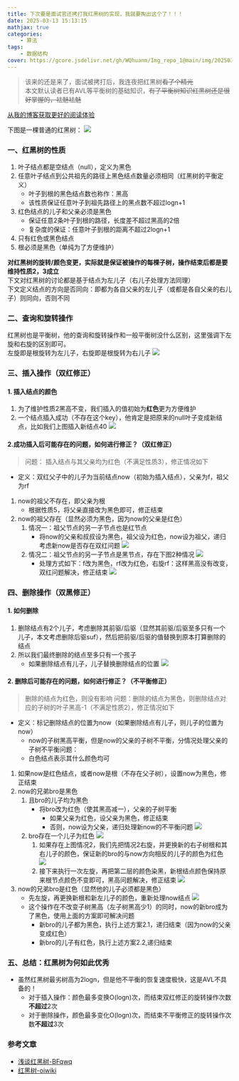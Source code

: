```yaml
---
title: 下次要是面试官还拷打我红黑树的实现，我就要掏出这个了！！！
date: 2025-03-13 15:13:15
mathjax: true
categories: 
    - 算法
tags: 
    - 数据结构
cover: https://gcore.jsdelivr.net/gh/WQhuanm/Img_repo_1@main/img/202503132311089.png
---
```



> 该来的还是来了，面试被拷打后，我连夜把红黑树~~看了个精光~~  
本文默认读者已有AVL等平衡树的基础知识，~~有了平衡树知识红黑树还是很好掌握的，袪魅袪魅~~

[从我的博客获取更好的阅读体验](https://wqhuanm.github.io/Issue_Blog/2025/03/13/15_%E4%B8%8B%E6%AC%A1%E8%A6%81%E6%98%AF%E9%9D%A2%E8%AF%95%E5%AE%98%E8%BF%98%E6%8B%B7%E6%89%93%E6%88%91%E7%BA%A2%E9%BB%91%E6%A0%91%E7%9A%84%E5%AE%9E%E7%8E%B0%EF%BC%8C%E6%88%91%E5%B0%B1%E8%A6%81%E6%8E%8F%E5%87%BA%E8%BF%99%E4%B8%AA%E4%BA%86%EF%BC%81%EF%BC%81%EF%BC%81/)

下图是一棵普通的红黑树：
![](https://gcore.jsdelivr.net/gh/WQhuanm/Img_repo_1@main/img/202503131801508.png)

### 一、红黑树的性质
1. 叶子结点都是空结点（null），定义为黑色
1. 任意叶子结点到公共祖先的路径上黑色结点数量必须相同（红黑树的平衡定义）
    + 叶子到根的黑色结点数也称作：黑高
    + 该性质保证任意叶子到祖先路径上的黑点数不超过logn+1
1. 红色结点的儿子和父亲必须是黑色
    + 保证任意2条叶子到根的路径，长度差不超过黑高的2倍
    + 复杂度的保证：任意叶子到根的距离不超过2logn+1
1. 只有红色或黑色结点
1. 根必须是黑色（单纯为了方便维护）

**对红黑树的旋转/颜色变更，实际就是保证被操作的每棵子树，操作结束后都是要维持性质2，3成立**     
下文对红黑树的讨论都是基于结点为左儿子（右儿子处理方法同理）    
下文定义结点的方向是否同向：即都为各自父亲的左儿子（或都是各自父亲的右儿子）则同向，否则不同

### 二、查询和旋转操作
红黑树也是平衡树，他的查询和旋转操作和一般平衡树没什么区别，这里强调下左旋和右旋的区别即可。    
左旋即是根旋转为左儿子，右旋即是根旋转为右儿子
![](https://gcore.jsdelivr.net/gh/WQhuanm/Img_repo_1@main/img/202503131803555.png)

### 三、插入操作（双红修正）
#### 1. 插入结点的颜色
1. 为了维护性质2黑高不变，我们插入的值初始为**红色**更为方便维护
1. 一个结点插入成功（不存在这个key），他肯定是把原来的null叶子变成新结点，比如我们上图插入新结点40
    ![](https://gcore.jsdelivr.net/gh/WQhuanm/Img_repo_1@main/img/202503131812554.png)
    
#### 2.成功插入后可能存在的问题，如何进行修正？（双红修正）
> 问题： 插入结点与其父亲均为红色（不满足性质3），修正情况如下

+ 定义：双红父子中的儿子为当前结点now（初始为插入结点），父亲为f，祖父为rf
1. now的祖父不存在，即父亲为根
    + 根据性质5，将父亲直接改为黑色即可，修正结束
1. now的祖父存在（显然必须为黑色，因为now的父亲是红色）
    1. 情况一：祖父节点的另一子节点也是红节点
        + 将now的父亲和叔叔设为黑色，祖父设为红色，now设为祖父，递归考虑新now是否存在双红问题
        ![](https://gcore.jsdelivr.net/gh/WQhuanm/Img_repo_1@main/img/202503131836481.png)
    1. 情况二：祖父节点的另一子节点是黑节点，存在下图2种情况
        ![](https://gcore.jsdelivr.net/gh/WQhuanm/Img_repo_1@main/img/202503131839973.png)
        + 处理方式如下：f改为黑色，rf改为红色，右旋rf：这样黑高没有改变，双红问题解决，修正结束
        ![](https://gcore.jsdelivr.net/gh/WQhuanm/Img_repo_1@main/img/202503131847093.png)


### 四、删除操作（双黑修正）
#### 1. 如何删除
1. 删除结点有2个儿子，考虑删除其前驱/后驱（显然其前驱/后驱至多只有一个儿子，本文考虑删除后驱suf），然后把前驱/后驱的值替换到原本打算删除的结点
1. 所以我们最终删除的结点至多只有一个孩子
    + 如果删除结点有儿子，儿子替换删除结点的位置
    ![](https://gcore.jsdelivr.net/gh/WQhuanm/Img_repo_1@main/img/202503132040713.png)
    
#### 2. 删除后可能存在的问题，如何进行修正？（不平衡修正）
> 删除的结点为红色，则没有影响
问题：删除的结点为黑色，则删除结点对应的子树的叶子黑高-1（不满足性质2），修正情况如下

+ 定义：标记删除结点的位置为now（如果删除结点有儿子，则儿子的位置为now）
    + now的子树黑高平衡，但是now的父亲的子树不平衡，分情况处理父亲的子树不平衡问题：
    + 白色结点表示其什么颜色均可
1. 如果now是红色结点，或者now是根（不存在父子树），设置now为黑色，修正结束
1. now的兄弟bro是黑色
    1. 且bro的儿子均为黑色
        + 将bro改为红色（使其黑高减一），父亲的子树平衡
            + 如果父亲为红色，设父亲为黑色，修正结束
            + 否则，now设为父亲，递归处理新now的不平衡问题
        ![](https://gcore.jsdelivr.net/gh/WQhuanm/Img_repo_1@main/img/202503132051644.png)
    1. bro存在一个儿子为红色
        ![](https://gcore.jsdelivr.net/gh/WQhuanm/Img_repo_1@main/img/202503132052851.png)
        1. 如果存在上图情况2，我们先把情况2右旋，并更换新的右子树根和其右儿子的颜色，保证新的bro的与now方向相反的儿子的颜色为红色
        ![](https://gcore.jsdelivr.net/gh/WQhuanm/Img_repo_1@main/img/202503132055529.png)
        1. 接下来执行一次左旋，再把第二层的颜色染黑，新根结点颜色保持原来根节点颜色不变即可，黑高问题解决，修正结束
        ![](https://gcore.jsdelivr.net/gh/WQhuanm/Img_repo_1@main/img/202503132122489.png)
1. now的兄弟bro是红色（显然他的儿子必须都是黑色）
    + 先左旋，再更换新根和新左儿子的颜色，重新处理now结点
    ![](https://gcore.jsdelivr.net/gh/WQhuanm/Img_repo_1@main/img/202503132130954.png)
    + 这个操作在不改变子树黑高（左子树黑高少1）的同时，now的新bro成为了黑色，使用上面的方案即可解决问题
        + 新bro的儿子都为黑色，执行上述方案2.1，递归结束（因为now的父亲变成红色）
        + 新bro的儿子有红色，执行上述方案2.2,递归结束

### 五、总结：红黑树为何如此优秀
+ 虽然红黑树最劣树高为2logn，但是他不平衡的恢复速度极快，这是AVL不具备的！
    + 对于插入操作：颜色最多变换O(logn)次，而结束双红修正的旋转操作次数**不超过**2次
    + 对于删除操作，颜色最多变化O(logn)次，而结束不平衡修正的旋转操作次数**不超过**3次

### 参考文章
+ [浅谈红黑树-BFqwq](https://www.luogu.com.cn/article/2r8qracv)
+ [红黑树-oiwiki](https://oi-wiki.org/ds/rbtree/#case-5_1)